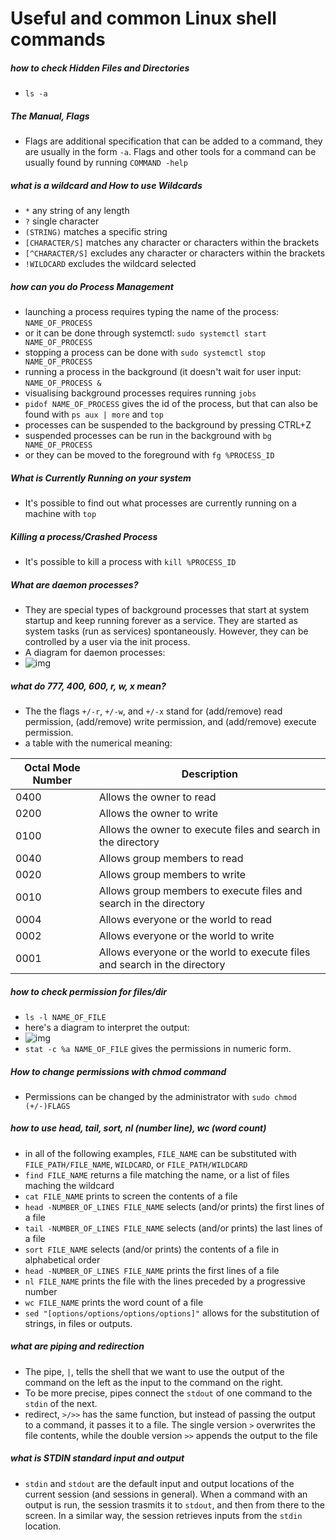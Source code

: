 # Useful and common Linux shell commands

##### how to check Hidden Files and Directories
- `ls -a`

##### The Manual, Flags
- Flags are additional specification that can be added to a command, they are usually in the form `-a`. Flags and other tools for a command can be usually found by running `COMMAND -help`

##### what is a wildcard and How to use Wildcards
- `*` any string of any length
- `?` single character
- `(STRING)` matches a specific string
- `[CHARACTER/S]` matches any character or characters within the brackets
- `[^CHARACTER/S]` excludes any character or characters within the brackets
- `!WILDCARD` excludes the wildcard selected

##### how can you do Process Management
- launching a process requires typing the name of the process: `NAME_OF_PROCESS`
- or it can be done through systemctl: `sudo systemctl start NAME_OF_PROCESS`
- stopping a process can be done with `sudo systemctl stop NAME_OF_PROCESS`
- running a process in the background (it doesn't wait for user input: `NAME_OF_PROCESS &`
- visualising background processes requires running `jobs`
- `pidof NAME_OF_PROCESS` gives the id of the process, but that can also be found with `ps aux | more` and `top` 
- processes can be suspended to the background by pressing CTRL+Z
- suspended processes can be run in the background with `bg NAME_OF_PROCESS`
- or they can be moved to the foreground with `fg %PROCESS_ID`

##### What is Currently Running on your system
- It's possible to find out what processes are currently running on a machine with `top`

##### Killing a process/Crashed Process
- It's possible to kill a process with `kill %PROCESS_ID`
	
##### What are daemon processes?
- They are special types of background processes that start at system startup and keep running forever as a service. They are started as system tasks (run as services) spontaneously. However, they can be controlled by a user via the init process.
- A diagram for daemon processes:
- ![img](https://www.tecmint.com/wp-content/uploads/2017/03/ProcessState.png)
	
##### what do 777, 400, 600, r, w, x mean?
- The the flags `+/-r`, `+/-w`, and `+/-x` stand for (add/remove) read permission, (add/remove) write permission, and (add/remove) execute permission.
- a table with the numerical meaning:

| Octal Mode Number | Description |
| ----- 			| ------ |
| 0400 | Allows the owner to read |
| 0200 | Allows the owner to write |
| 0100 | Allows the owner to execute files and search in the directory |
| 0040 | Allows group members to read |
| 0020 | Allows group members to write |
| 0010 | Allows group members to execute files and search in the directory |
| 0004 | Allows everyone or the world to read |
| 0002 | Allows everyone or the world to write |
| 0001 | Allows everyone or the world to execute files and search in the directory |

##### how to check permission for files/dir
- `ls -l NAME_OF_FILE`
- here's a diagram to interpret the output:
- ![img](https://i.imgur.com/enB6IAY.jpg)
- `stat -c %a NAME_OF_FILE` gives the permissions in numeric form.

##### How to change permissions with chmod command
- Permissions can be changed by the administrator with `sudo chmod (+/-)FLAGS`

##### how to use head, tail, sort, nl (number line), wc (word count)
- in all of the following examples, `FILE_NAME` can be substituted with `FILE_PATH/FILE_NAME`, `WILDCARD`, or `FILE_PATH/WILDCARD`
- `find FILE_NAME` returns a file matching the name, or a list of files maching the wildcard
- `cat FILE_NAME` prints to screen the contents of a file
- `head -NUMBER_OF_LINES FILE_NAME` selects (and/or prints) the first lines of a file
- `tail -NUMBER_OF_LINES FILE_NAME` selects (and/or prints) the last lines of a file
- `sort FILE_NAME` selects (and/or prints) the contents of a file in alphabetical order
- `head -NUMBER_OF_LINES FILE_NAME` prints the first lines of a file
- `nl FILE_NAME` prints the file with the lines preceded by a progressive number
- `wc FILE_NAME` prints the word count of a file
- `sed "[options/options/options/options]"` allows for the substitution of strings, in files or outputs. 

##### what are piping and redirection
- The pipe, `|`, tells the shell that we want to use the output of the command on the left as the input to the command on the right.
- To be more precise, pipes connect the `stdout` of one command to the `stdin` of the next.
- redirect, `>/>>` has the same function, but instead of passing the output to a command, it passes it to a file. The single version `>` overwrites the file contents, while the double version `>>` appends the output to the file

##### what is STDIN standard input and output
- `stdin` and `stdout` are the default input and output locations of the current session (and sessions in general). When a command with an output is run, the session trasmits it to `stdout`, and then from there to the screen. In a similar way, the session retrieves inputs from the `stdin` location.